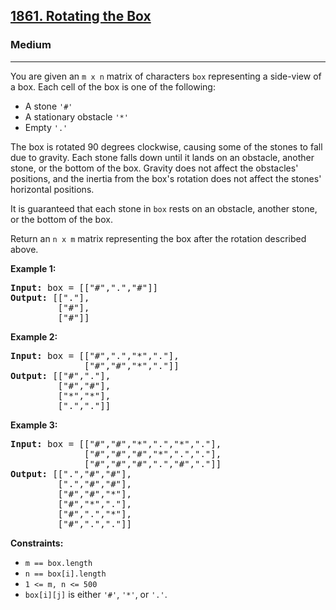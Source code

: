 <h2><a href="https://leetcode.com/problems/rotating-the-box">1861. Rotating the Box</a></h2>
<h3>Medium</h3>
<hr>
<p>You are given an <code>m x n</code> matrix of characters <code>box</code> representing a side-view of a box. Each cell of the box is one of the following:</p>
<ul>
<li>A stone <code>'#'</code></li>
<li>A stationary obstacle <code>'*'</code></li>
<li>Empty <code>'.'</code></li>
</ul>
<p>The box is rotated 90 degrees clockwise, causing some of the stones to fall due to gravity. Each stone falls down until it lands on an obstacle, another stone, or the bottom of the box. Gravity does not affect the obstacles' positions, and the inertia from the box's rotation does not affect the stones' horizontal positions.</p>

<p>It is guaranteed that each stone in <code>box</code> rests on an obstacle, another stone, or the bottom of the box.</p>

<p>Return an <code>n x m</code> matrix representing the box after the rotation described above.</p>

<p><strong>Example 1:</strong></p>
<pre>
<strong>Input:</strong> box = [["#",".","#"]]
<strong>Output:</strong> [["."],
         ["#"],
         ["#"]]
</pre>

<p><strong>Example 2:</strong></p>
<pre>
<strong>Input:</strong> box = [["#",".","*","."],
              ["#","#","*","."]]
<strong>Output:</strong> [["#","."],
         ["#","#"],
         ["*","*"],
         [".","."]]
</pre>

<p><strong>Example 3:</strong></p>
<pre>
<strong>Input:</strong> box = [["#","#","*",".","*","."],
              ["#","#","#","*",".","."],
              ["#","#","#",".","#","."]]
<strong>Output:</strong> [[".","#","#"],
         [".","#","#"],
         ["#","#","*"],
         ["#","*","."],
         ["#",".","*"],
         ["#",".","."]]
</pre>

<p><strong>Constraints:</strong></p>
<ul>
<li><code>m == box.length</code></li>
<li><code>n == box[i].length</code></li>
<li><code>1 <= m, n <= 500</code></li>
<li><code>box[i][j]</code> is either <code>'#'</code>, <code>'*'</code>, or <code>'.'</code>.</li>
</ul>
